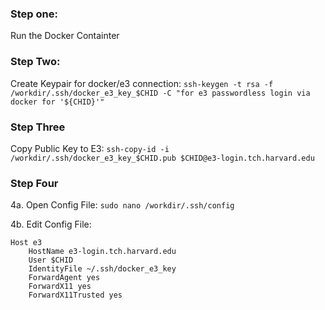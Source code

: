 ### Step one: 
Run the Docker Containter 

### Step Two:
Create Keypair for docker/e3 connection: ``` ssh-keygen -t rsa -f /workdir/.ssh/docker_e3_key_$CHID -C "for e3 passwordless login via docker for '${CHID}'" ```

### Step Three 
Copy Public Key to E3: ``` ssh-copy-id -i /workdir/.ssh/docker_e3_key_$CHID.pub $CHID@e3-login.tch.harvard.edu ```


### Step Four
4a. Open Config File: ``` sudo nano /workdir/.ssh/config ```

4b. Edit Config File:
```
Host e3
    HostName e3-login.tch.harvard.edu
    User $CHID
    IdentityFile ~/.ssh/docker_e3_key
    ForwardAgent yes
    ForwardX11 yes
    ForwardX11Trusted yes
```
